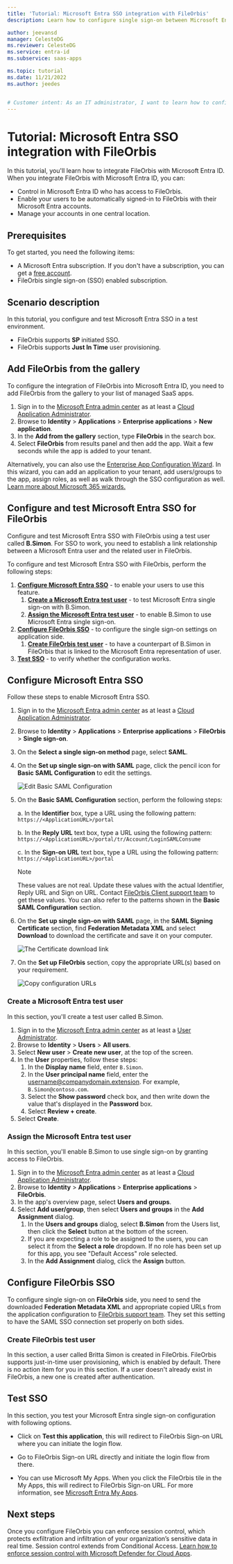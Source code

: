 ```yaml
---
title: 'Tutorial: Microsoft Entra SSO integration with FileOrbis'
description: Learn how to configure single sign-on between Microsoft Entra ID and FileOrbis.

author: jeevansd
manager: CelesteDG
ms.reviewer: CelesteDG
ms.service: entra-id
ms.subservice: saas-apps

ms.topic: tutorial
ms.date: 11/21/2022
ms.author: jeedes


# Customer intent: As an IT administrator, I want to learn how to configure single sign-on between Microsoft Entra ID and FileOrbis so that I can control who has access to FileOrbis, enable automatic sign-in with Microsoft Entra accounts, and manage my accounts in one central location.
---
```


# Tutorial: Microsoft Entra SSO integration with FileOrbis

In this tutorial, you'll learn how to integrate FileOrbis with Microsoft Entra ID. When you integrate FileOrbis with Microsoft Entra ID, you can:

* Control in Microsoft Entra ID who has access to FileOrbis.
* Enable your users to be automatically signed-in to FileOrbis with their Microsoft Entra accounts.
* Manage your accounts in one central location.

## Prerequisites

To get started, you need the following items:

* A Microsoft Entra subscription. If you don't have a subscription, you can get a [free account](https://azure.microsoft.com/free/).
* FileOrbis single sign-on (SSO) enabled subscription.

## Scenario description

In this tutorial, you configure and test Microsoft Entra SSO in a test environment.

* FileOrbis supports **SP** initiated SSO.
* FileOrbis supports **Just In Time** user provisioning.

## Add FileOrbis from the gallery

To configure the integration of FileOrbis into Microsoft Entra ID, you need to add FileOrbis from the gallery to your list of managed SaaS apps.

1. Sign in to the [Microsoft Entra admin center](https://entra.microsoft.com) as at least a [Cloud Application Administrator](~/identity/role-based-access-control/permissions-reference.md#cloud-application-administrator).
1. Browse to **Identity** > **Applications** > **Enterprise applications** > **New application**.
1. In the **Add from the gallery** section, type **FileOrbis** in the search box.
1. Select **FileOrbis** from results panel and then add the app. Wait a few seconds while the app is added to your tenant.

 Alternatively, you can also use the [Enterprise App Configuration Wizard](https://portal.office.com/AdminPortal/home?Q=Docs#/azureadappintegration). In this wizard, you can add an application to your tenant, add users/groups to the app, assign roles, as well as walk through the SSO configuration as well. [Learn more about Microsoft 365 wizards.](/microsoft-365/admin/misc/azure-ad-setup-guides)

<a name='configure-and-test-azure-ad-sso-for-fileorbis'></a>

## Configure and test Microsoft Entra SSO for FileOrbis

Configure and test Microsoft Entra SSO with FileOrbis using a test user called **B.Simon**. For SSO to work, you need to establish a link relationship between a Microsoft Entra user and the related user in FileOrbis.

To configure and test Microsoft Entra SSO with FileOrbis, perform the following steps:

1. **[Configure Microsoft Entra SSO](#configure-azure-ad-sso)** - to enable your users to use this feature.
    1. **[Create a Microsoft Entra test user](#create-an-azure-ad-test-user)** - to test Microsoft Entra single sign-on with B.Simon.
    1. **[Assign the Microsoft Entra test user](#assign-the-azure-ad-test-user)** - to enable B.Simon to use Microsoft Entra single sign-on.
1. **[Configure FileOrbis SSO](#configure-fileorbis-sso)** - to configure the single sign-on settings on application side.
    1. **[Create FileOrbis test user](#create-fileorbis-test-user)** - to have a counterpart of B.Simon in FileOrbis that is linked to the Microsoft Entra representation of user.
1. **[Test SSO](#test-sso)** - to verify whether the configuration works.

<a name='configure-azure-ad-sso'></a>

## Configure Microsoft Entra SSO

Follow these steps to enable Microsoft Entra SSO.

1. Sign in to the [Microsoft Entra admin center](https://entra.microsoft.com) as at least a [Cloud Application Administrator](~/identity/role-based-access-control/permissions-reference.md#cloud-application-administrator).
1. Browse to **Identity** > **Applications** > **Enterprise applications** > **FileOrbis** > **Single sign-on**.
1. On the **Select a single sign-on method** page, select **SAML**.
1. On the **Set up single sign-on with SAML** page, click the pencil icon for **Basic SAML Configuration** to edit the settings.

   ![Edit Basic SAML Configuration](common/edit-urls.png)

1. On the **Basic SAML Configuration** section, perform the following steps:

    a. In the **Identifier** box, type a URL using the following pattern:
    `https://<ApplicationURL>/portal`

    b. In the **Reply URL** text box, type a URL using the following pattern:
    `https://<ApplicationURL>/portal/tr/Account/LoginSAMLConsume`

    c. In the **Sign-on URL** text box, type a URL using the following pattern:
    `https://<ApplicationURL>/portal`

	> [!NOTE]
	> These values are not real. Update these values with the actual Identifier, Reply URL and Sign on URL. Contact [FileOrbis Client support team](mailto:support@fileorbis.com) to get these values. You can also refer to the patterns shown in the **Basic SAML Configuration** section.

1. On the **Set up single sign-on with SAML** page, in the **SAML Signing Certificate** section,  find **Federation Metadata XML** and select **Download** to download the certificate and save it on your computer.

	![The Certificate download link](common/metadataxml.png)

1. On the **Set up FileOrbis** section, copy the appropriate URL(s) based on your requirement.

	![Copy configuration URLs](common/copy-configuration-urls.png)

<a name='create-an-azure-ad-test-user'></a>

### Create a Microsoft Entra test user

In this section, you'll create a test user called B.Simon.

1. Sign in to the [Microsoft Entra admin center](https://entra.microsoft.com) as at least a [User Administrator](~/identity/role-based-access-control/permissions-reference.md#user-administrator).
1. Browse to **Identity** > **Users** > **All users**.
1. Select **New user** > **Create new user**, at the top of the screen.
1. In the **User** properties, follow these steps:
   1. In the **Display name** field, enter `B.Simon`.  
   1. In the **User principal name** field, enter the username@companydomain.extension. For example, `B.Simon@contoso.com`.
   1. Select the **Show password** check box, and then write down the value that's displayed in the **Password** box.
   1. Select **Review + create**.
1. Select **Create**.

<a name='assign-the-azure-ad-test-user'></a>

### Assign the Microsoft Entra test user

In this section, you'll enable B.Simon to use single sign-on by granting access to FileOrbis.

1. Sign in to the [Microsoft Entra admin center](https://entra.microsoft.com) as at least a [Cloud Application Administrator](~/identity/role-based-access-control/permissions-reference.md#cloud-application-administrator).
1. Browse to **Identity** > **Applications** > **Enterprise applications** > **FileOrbis**.
1. In the app's overview page, select **Users and groups**.
1. Select **Add user/group**, then select **Users and groups** in the **Add Assignment** dialog.
   1. In the **Users and groups** dialog, select **B.Simon** from the Users list, then click the **Select** button at the bottom of the screen.
   1. If you are expecting a role to be assigned to the users, you can select it from the **Select a role** dropdown. If no role has been set up for this app, you see "Default Access" role selected.
   1. In the **Add Assignment** dialog, click the **Assign** button.

## Configure FileOrbis SSO

To configure single sign-on on **FileOrbis** side, you need to send the downloaded **Federation Metadata XML** and appropriate copied URLs from the application configuration to [FileOrbis support team](mailto:support@fileorbis.com). They set this setting to have the SAML SSO connection set properly on both sides.

### Create FileOrbis test user

In this section, a user called Britta Simon is created in FileOrbis. FileOrbis supports just-in-time user provisioning, which is enabled by default. There is no action item for you in this section. If a user doesn't already exist in FileOrbis, a new one is created after authentication.

## Test SSO 

In this section, you test your Microsoft Entra single sign-on configuration with following options. 

* Click on **Test this application**, this will redirect to FileOrbis Sign-on URL where you can initiate the login flow. 

* Go to FileOrbis Sign-on URL directly and initiate the login flow from there.

* You can use Microsoft My Apps. When you click the FileOrbis tile in the My Apps, this will redirect to FileOrbis Sign-on URL. For more information, see [Microsoft Entra My Apps](/azure/active-directory/manage-apps/end-user-experiences#azure-ad-my-apps).

## Next steps

Once you configure FileOrbis you can enforce session control, which protects exfiltration and infiltration of your organization’s sensitive data in real time. Session control extends from Conditional Access. [Learn how to enforce session control with Microsoft Defender for Cloud Apps](/cloud-app-security/proxy-deployment-aad).
